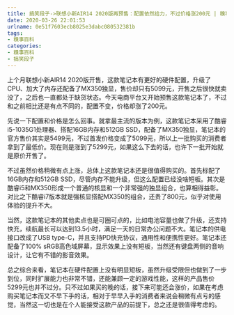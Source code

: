 ```yaml
---
title: 搞笑段子->联想小新AIR14 2020版再预售：配置依然给力，不过价格涨200元 | 糗事百科
date: 2020-03-26 22:01:53
urlname: 0e51f7603ecb8025e3dabc080532381b
tags: 
- 糗事百科
categories:
- 糗事百科
- 搞笑段子
---
```

上个月联想小新AIR14 2020版开售，这款笔记本有更好的硬件配置，升级了CPU、加大了内存还配备了MX350独显，售价却只有5099元，开售之后很快就卖没了，之后也一直都处于缺货状态。今天电商平台又开始预售这款笔记本了，不过和之前相比还是有点不同的，配置不变，价格却涨了200元。

先说一下配置和价格是怎么回事。就拿最主流的版本为例，这款笔记本采用了酷睿i5-1035G1处理器、搭配16GB内存和512GB SSD，配备了MX350独显，笔记本的官方售价其实是5499元，不过首发价格变成了5099元，所以上一批购买的消费者拿到了最低价。现在则是涨到了5299元，如果这么下去的话，也许下一批开始就是原价开售了。

不过虽然价格稍微有点上涨，总体上这款笔记本还是很值得购买的。首先标配了16GB内存和512GB SSD，尽管内存不能升级，但这么配置已经没啥短板。其次是酷睿i5和MX350形成一个普通的核显和一个非常强的独显组合，也算相得益彰。对比之下酷睿i7版本就是强核显搭配MX350的组合，还贵了800元，似乎对使用体验的提升不大。

当然，这款笔记本的其他卖点也是可圈可点的，比如电池容量也做了升级，还支持快充，续航最长可以达到13.5小时，满足一天的日常办公问题不大。笔记本的供电接口改成了USB type-C，并且支持PD快充协议，通用性和便携性更好。笔记本还配备了100% sRGB高色域屏幕，显示效果上没有短板，当然还有键盘两侧的音响设计，让它有不错的影音效果。

总之综合来看，笔记本在硬件配置上没有明显短板，虽然升级受限但也做到了一步到位，同时扩展能力也非常不错，还能兼顾一定的游戏性能，这样的产品售价5299元也并不过分。只不过如果买的晚的话，接下来可能还会涨价，如果在考虑购买笔记本而又不早下手的话，相对于早早入手的消费者来说会稍微有点亏的感觉，当然这一切也是在个人能接受这款产品的前提下，总之还是很值得考虑的。


